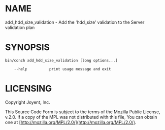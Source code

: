 # NAME

add\_hdd\_size\_validation - Add the 'hdd\_size' validation to the Server validation plan

# SYNOPSIS

```
bin/conch add_hdd_size_validation [long options...]

    --help          print usage message and exit
```

# LICENSING

Copyright Joyent, Inc.

This Source Code Form is subject to the terms of the Mozilla Public License,
v.2.0. If a copy of the MPL was not distributed with this file, You can obtain
one at [http://mozilla.org/MPL/2.0/](http://mozilla.org/MPL/2.0/).
